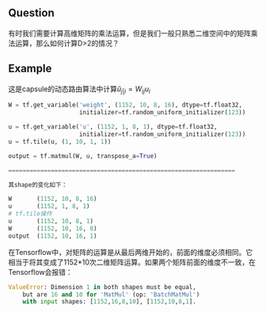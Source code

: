 ## Question

有时我们需要计算高维矩阵的乘法运算，但是我们一般只熟悉二维空间中的矩阵乘法运算，那么如何计算D>2的情况？

## Example
这是capsule的动态路由算法中计算$\hat{u}_{j|i}=W_{ij}u_{i}$
```python
W = tf.get_variable('weight', (1152, 10, 8, 16), dtype=tf.float32,
                    initializer=tf.random_uniform_initializer(123))

u = tf.get_variable('u', (1152, 1, 8, 1), dtype=tf.float32,
                    initializer=tf.random_uniform_initializer(123))
u = tf.tile(u, (1, 10, 1, 1))

output = tf.matmul(W, u, transpose_a=True)

================================================================

其shape的变化如下：

W       (1152, 10, 8, 16)
u       (1152, 1, 8, 1)
# tf.tile操作
u       (1152, 10, 8, 1)
W       (1152, 10, 16, 8)
output  (1152, 10, 16, 1)
```

在Tensorflow中，对矩阵的运算是从最后两维开始的，前面的维度必须相同。它相当于将其变成了1152*10次二维矩阵运算。如果两个矩阵前面的维度不一致，在Tensorflow会报错：
```python
ValueError: Dimension 1 in both shapes must be equal,
    but are 16 and 10 for 'MatMul' (op: 'BatchMatMul')
    with input shapes: [1152,16,8,10], [1152,10,8,1].
```
